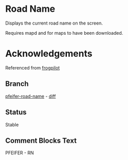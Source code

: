 # Road Name
Displays the current road name on the screen.

Requires mapd and for maps to have been downloaded.

# Acknowledgements
Referenced from [frogpilot](https://github.com/frogai/frogpilot)

## Branch
[pfeifer-road-name](https://github.com/pfeiferj/openpilot/tree/pfeifer-road-name)
\-
[diff](https://github.com/commaai/openpilot/compare/master...pfeiferj:openpilot:pfeifer-road-name)

## Status
Stable

## Comment Blocks Text
PFEIFER - RN
